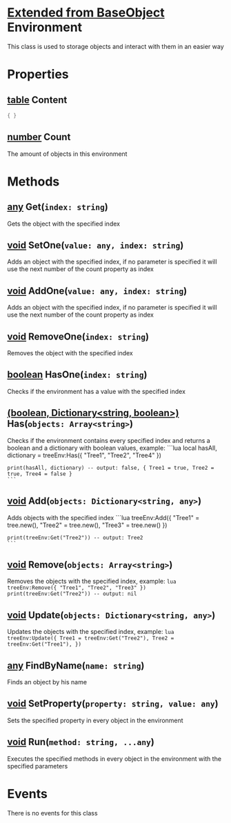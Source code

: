 # [Extended from BaseObject](BaseObject.md) Environment 
This class is used to storage objects and interact with them in an easier way
	 
# Properties

## [table](table.md) Content 
 
```lua
{ }
```
## [number](number.md) Count
The amount of objects in this environment



# Methods
## [any](any.link) Get(`index: string`) 
 Gets the object with the specified index
	
## [void](any.link) SetOne(`value: any, index: string`) 
 Adds an object with the specified index, if no parameter is specified it will use the next number of the count property as index
	
## [void](any.link) AddOne(`value: any, index: string`) 
 Adds an object with the specified index, if no parameter is specified it will use the next number of the count property as index
	
## [void](https://create.roblox.com/docs/scripting/luau/nil) RemoveOne(`index: string`) 
 Removes the object with the specified index
	
## [boolean](https://create.roblox.com/docs/scripting/luau/booleans) HasOne(`index: string`) 
 Checks if the environment has a value with the specified index
	
## [(boolean, Dictionary<string, boolean>)](https://create.roblox.com/docs/scripting/luau/booleans) Has(`objects: Array<string>`) 
 Checks if the environment contains every specified index and returns a boolean and a dictionary with boolean values, example:
	```lua
	local hasAll, dictionary = treeEnv:Has({
		"Tree1",
		"Tree2",
		"Tree4"
	})

	print(hasAll, dictionary) -- output: false, { Tree1 = true, Tree2 = true, Tree4 = false }
	```
	
## [void](https://create.roblox.com/docs/scripting/luau/nil) Add(`objects: Dictionary<string, any>`) 
 Adds objects with the specified index
	```lua
	treeEnv:Add({
		"Tree1" = tree.new(),
		"Tree2" = tree.new(),
		"Tree3" = tree.new()
	})

	print(treeEnv:Get("Tree2")) -- output: Tree2
	```
	
## [void](https://create.roblox.com/docs/scripting/luau/nil) Remove(`objects: Array<string>`) 
 Removes the objects with the specified index, example:
	```lua
	treeEnv:Remove({ "Tree1", "Tree2", "Tree3" })
	print(treeEnv:Get("Tree2")) -- output: nil
	```
	
## [void](https://create.roblox.com/docs/scripting/luau/nil) Update(`objects: Dictionary<string, any>`) 
 Updates the objects with the specified index, example:
	```lua
	treeEnv:Update({
		Tree1 = treeEnv:Get("Tree2"),
		Tree2 = treeEnv:Get("Tree1"),
	})
	```
	
## [any](any.link) FindByName(`name: string`) 
 Finds an object by his name
	
## [void](https://create.roblox.com/docs/scripting/luau/nil) SetProperty(`property: string, value: any`) 
 Sets the specified property in every object in the environment
	
## [void](https://create.roblox.com/docs/scripting/luau/nil) Run(`method: string, ...any`) 
 Executes the specified methods in every object in the environment with the specified parameters
	


# Events
There is no events for this class


